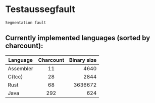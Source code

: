 # Testaussegfault
`Segmentation fault`

## Currently implemented languages (sorted by charcount):

| Language  | Charcount | Binary size |
|-----------|:---------:|------------:|
| Assembler |    11     |        4640 |
| C(tcc)    |    28     |        2844 |
| Rust      |    68     |     3636672 |
| Java      |    292    |         624 |
